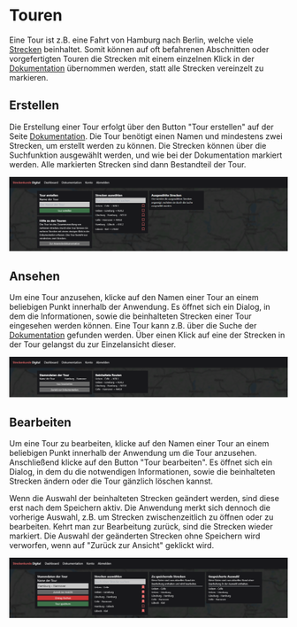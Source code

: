 # Touren

Eine Tour ist z.B. eine Fahrt von Hamburg nach Berlin, welche viele [Strecken](../2_tours/index.md) beinhaltet. Somit können auf oft befahrenen Abschnitten oder vorgefertigten Touren die Strecken mit einem einzelnen Klick in der [Dokumentation](../index.md) übernommen werden, statt alle Strecken vereinzelt zu markieren.

## Erstellen

Die Erstellung einer Tour erfolgt über den Button "Tour erstellen" auf der Seite [Dokumentation](../index.md). Die Tour benötigt einen Namen und mindestens zwei Strecken, um erstellt werden zu können. Die Strecken können über die Suchfunktion ausgewählt werden, und wie bei der Dokumentation markiert werden. Alle markierten Strecken sind dann Bestandteil der Tour.

![*](./assets/create.png)

## Ansehen

Um eine Tour anzusehen, klicke auf den Namen einer Tour an einem beliebigen Punkt innerhalb der Anwendung. Es öffnet sich ein Dialog, in dem die Informationen, sowie die beinhalteten Strecken einer Tour eingesehen werden können. Eine Tour kann z.B. über die Suche der [Dokumentation](../index.md) gefunden werden. Über einen Klick auf eine der Strecken in der Tour gelangst du zur Einzelansicht dieser.

![*](./assets/view.png)

## Bearbeiten

Um eine Tour zu bearbeiten, klicke auf den Namen einer Tour an einem beliebigen Punkt innerhalb der Anwendung um die Tour anzusehen. Anschließend klicke auf den Button "Tour bearbeiten". Es öffnet sich ein Dialog, in dem du die notwendigen Informationen, sowie die beinhalteten Strecken ändern oder die Tour gänzlich löschen kannst. 

Wenn die Auswahl der beinhalteten Strecken geändert werden, sind diese erst nach dem Speichern aktiv. Die Anwendung merkt sich dennoch die vorherige Auswahl, z.B. um Strecken zwischenzeitlich zu öffnen oder zu bearbeiten. Kehrt man zur Bearbeitung zurück, sind die Strecken wieder markiert. Die Auswahl der geänderten Strecken ohne Speichern wird verworfen, wenn auf "Zurück zur Ansicht" geklickt wird.

![*](./assets/edit.png)
